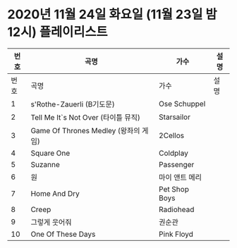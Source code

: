 # 2020년 11월 24일 화요일 (11월 23일 밤 12시) 플레이리스트

| 번호 | 곡명 | 가수 | 설명 |
|------|------|------|------|
| 번호 | 곡명 | 가수 | 설명 |
| 1 | s'Rothe-Zauerli (B기도문) | Ose Schuppel |  |
| 2 | Tell Me It`s Not Over (타이틀 뮤직) | Starsailor |  |
| 3 | Game Of Thrones Medley (왕좌의 게임) | 2Cellos |  |
| 4 | Square One | Coldplay |  |
| 5 | Suzanne | Passenger |  |
| 6 | 원 | 마이 앤트 메리 |  |
| 7 | Home And Dry | Pet Shop Boys |  |
| 8 | Creep | Radiohead |  |
| 9 | 그렇게 웃어줘 | 권순관 |  |
| 10 | One Of These Days | Pink Floyd |  |
